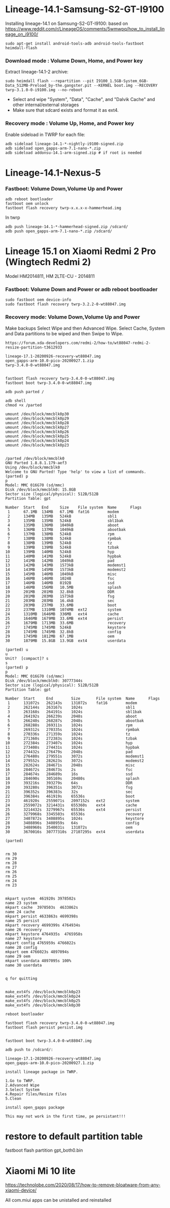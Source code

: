 # Lineage-14.1-Samsung-S2-GT-I9100
Installing lineage-14.1 on Samsung-S2-GT-I9100: based on https://www.reddit.com/r/LineageOS/comments/5wmwpq/how_to_install_lineage_on_i9100/

` sudo apt-get install android-tools-adb android-tools-fastboot heimdall-flash `

### Download mode : Volume Down, Home, and Power key
Extract lineage-14.1-2 archive:

`sudo heimdall flash --repartition --pit I9100_1.5GB-System_6GB-Data_512MB-Preload_by-the.gangster.pit --KERNEL boot.img --RECOVERY twrp-3.1.0-0-i9100.img --no-reboot`

* Select and wipe  "System", "Data", "Cache", and "Dalvik Cache" and other internal/external storages
* Make sure that sdcard exists and format it as ext4.

### Recovery mode : Volume Up, Home, and Power key
Enable sideload in TWRP for each file:
```
adb sideload lineage-14.1-*-nightly-i9100-signed.zip
adb sideload open_gapps-arm-7.1-nano-*.zip
adb sideload addonsu-14.1-arm-signed.zip # if root is needed
```

# Lineage-14.1-Nexus-5

### Fastboot: Volume Down,Volume Up and Power

```
adb reboot bootloader
fastboot oem unlock
fastboot flash recovery twrp-x.x.x-x-hammerhead.img
```
In twrp
```
adb push lineage-14.1-*-hammerhead-signed.zip /sdcard/
adb push open_gapps-arm-7.1-nano-*.zip /sdcard/

```


# Lineage 15.1 on Xiaomi Redmi 2 Pro (Wingtech Redmi 2)
Model HM2014811, HM 2LTE-CU -  2014811
### Fastboot: Volume Down and Power or adb reboot bootloader
```
sudo fastboot oem device-info
sudo fastboot flash recovery twrp-3.2.2-0-wt88047.img
```
### Recovery mode: Volume Down,Volume Up and Power
Make backups 
Select Wipe and then Advanced Wipe.
Select Cache, System and Data partitions to be wiped and then Swipe to Wipe.
```
https://forum.xda-developers.com/redmi-2/how-to/wt88047-redmi-2-resize-partition-t3612933

lineage-17.1-20200926-recovery-wt88047.img
open_gapps-arm-10.0-pico-20200927.1.zip
twrp-3.4.0-0-wt88047.img


fastboot flash recovery twrp-3.4.0-0-wt88047.img
fastboot boot twrp-3.4.0-0-wt88047.img

adb push parted /

adb shell
chmod +x /parted

umount /dev/block/mmcblk0p30
umount /dev/block/mmcblk0p29
umount /dev/block/mmcblk0p28
umount /dev/block/mmcblk0p27
umount /dev/block/mmcblk0p26
umount /dev/block/mmcblk0p25
umount /dev/block/mmcblk0p24
umount /dev/block/mmcblk0p23


/parted /dev/block/mmcblk0
GNU Parted 1.8.8.1.179-aef3
Using /dev/block/mmcblk0
Welcome to GNU Parted! Type 'help' to view a list of commands.
(parted) p
p
Model: MMC 016G70 (sd/mmc)
Disk /dev/block/mmcblk0: 15.8GB
Sector size (logical/physical): 512B/512B
Partition Table: gpt

Number  Start   End     Size    File system  Name      Flags
 1      67.1MB  134MB   67.1MB  fat16        modem
 2      134MB   135MB   524kB                sbl1
 3      135MB   135MB   524kB                sbl1bak
 4      135MB   136MB   1049kB               aboot
 5      136MB   137MB   1049kB               abootbak
 6      137MB   138MB   524kB                rpm
 7      138MB   138MB   524kB                rpmbak
 8      138MB   139MB   524kB                tz
 9      139MB   139MB   524kB                tzbak
10      139MB   140MB   524kB                hyp
11      140MB   141MB   524kB                hypbak
12      141MB   142MB   1049kB               pad
13      142MB   143MB   1573kB               modemst1
14      143MB   145MB   1573kB               modemst2
15      145MB   146MB   1049kB               misc
16      146MB   146MB   1024B                fsc
17      146MB   146MB   8192B                ssd
18      146MB   156MB   10.5MB               splash
19      201MB   201MB   32.8kB               DDR
20      201MB   203MB   1573kB               fsg
21      203MB   203MB   16.4kB               sec
22      203MB   237MB   33.6MB               boot
23      237MB   1310MB  1074MB  ext2         system
24      1310MB  1646MB  336MB   ext4         cache
25      1646MB  1679MB  33.6MB  ext4         persist
26      1679MB  1713MB  33.6MB               recovery
27      1745MB  1745MB  524kB                keystore
28      1745MB  1745MB  32.8kB               config
29      1745MB  1812MB  67.1MB               oem
30      1879MB  15.8GB  13.9GB  ext4         userdata

(parted) u
u
Unit?  [compact]? s
s
(parted) p
p
Model: MMC 016G70 (sd/mmc)
Disk /dev/block/mmcblk0: 30777344s
Sector size (logical/physical): 512B/512B
Partition Table: gpt

Number  Start     End        Size       File system  Name      Flags
 1      131072s   262143s    131072s    fat16        modem
 2      262144s   263167s    1024s                   sbl1
 3      263168s   264191s    1024s                   sbl1bak
 4      264192s   266239s    2048s                   aboot
 5      266240s   268287s    2048s                   abootbak
 6      268288s   269311s    1024s                   rpm
 7      269312s   270335s    1024s                   rpmbak
 8      270336s   271359s    1024s                   tz
 9      271360s   272383s    1024s                   tzbak
10      272384s   273407s    1024s                   hyp
11      273408s   274431s    1024s                   hypbak
12      274432s   276479s    2048s                   pad
13      276480s   279551s    3072s                   modemst1
14      279552s   282623s    3072s                   modemst2
15      282624s   284671s    2048s                   misc
16      284672s   284673s    2s                      fsc
17      284674s   284689s    16s                     ssd
18      284690s   305169s    20480s                  splash
19      393216s   393279s    64s                     DDR
20      393280s   396351s    3072s                   fsg
21      396352s   396383s    32s                     sec
22      396384s   461919s    65536s                  boot
23      461920s   2559071s   2097152s   ext2         system
24      2559072s  3214431s   655360s    ext4         cache
25      3214432s  3279967s   65536s     ext4         persist
26      3279968s  3345503s   65536s                  recovery
27      3407872s  3408895s   1024s                   keystore
28      3408896s  3408959s   64s                     config
29      3408960s  3540031s   131072s                 oem
30      3670016s  30777310s  27107295s  ext4         userdata

(parted)


rm 30
rm 29
rm 28
rm 27
rm 26
rm 25
rm 24
rm 23


mkpart system  461920s 3978502s
name 23 system
mkpart cache  3978503s  4633862s
name 24 cache
mkpart persist 4633863s 4699398s
name 25 persist
mkpart recovery 4699399s 4764934s
name 26 recovery
mkpart keystore 4764935s  4765958s
name 27 keystore
mkpart config 4765959s 4766022s
name 28 config
mkpart oem 4766023s 4897094s
name 29 oem
mkpart userdata 4897095s 100%
name 30 userdata


q for quitting


make_ext4fs /dev/block/mmcblk0p23
make_ext4fs /dev/block/mmcblk0p24
make_ext4fs /dev/block/mmcblk0p25
make_ext4fs /dev/block/mmcblk0p30

reboot bootloader

fastboot flash recovery twrp-3.4.0-0-wt88047.img
fastboot flash persist persist.img


fastboot boot twrp-3.4.0-0-wt88047.img

adb push to /sdcard/:

lineage-17.1-20200926-recovery-wt88047.img
open_gapps-arm-10.0-pico-20200927.1.zip

install lineage package in TWRP.

1.Go to TWRP.
2.Advanced Wipe
3.Select System
4.Repair files/Resize files
5.Clean

install open_gapps package

This may not work in the first time, pe persistant!!!

```



# restore to default partition table
fastboot flash partition gpt_both0.bin

# Xiaomi Mi 10 lite
https://technolobe.com/2020/08/17/how-to-remove-bloatware-from-any-xiaomi-device/

All com.miui apps can be unistalled and reinstalled

